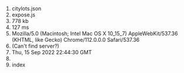 1. citylots.json
2. expose.js
3. 778 kb
4. 127 ms
5. Mozilla/5.0 (Macintosh; Intel Mac OS X 10_15_7) AppleWebKit/537.36 (KHTML, like Gecko) Chrome/112.0.0.0 Safari/537.36
6. (Can't find server?)
7. Thu, 15 Sep 2022 22:44:30 GMT
8. 
9. index
